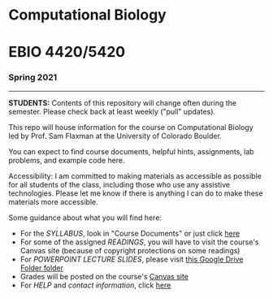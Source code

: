 # Computational Biology 
# EBIO 4420/5420
### Spring 2021

<hr>

**STUDENTS:** Contents of this repository will change often during the semester.  Please check  back at least weekly ("pull" updates).

This repo will house information for the course on Computational Biology led by Prof. Sam Flaxman at the University of Colorado Boulder.

You can expect to find course documents, helpful hints, assignments, lab problems, and example code here.

Accessibility:  I am committed to making materials as accessible as possible for all students of the class, including those who use any assistive technologies.  Please let me know if there is anything I can do to make these materials more accessible.

Some guidance about what you will find here:

* For the *SYLLABUS*, look in "Course Documents" or just click [here](https://github.com/flaxmans/CompBio_on_git/blob/master/CourseDocuments/Syllabus.md)
* For some of the assigned *READINGS*, you will have to visit the course's Canvas site (because of copyright protections on some readings)
* For *POWERPOINT LECTURE SLIDES*, please visit [this Google Drive Folder folder][GoogleDriveLink]
* Grades will be posted on the course's [Canvas site][CanvasSiteLink]
* For *HELP* and *contact information*, click [here](https://github.com/flaxmans/CompBio_on_git/blob/master/CourseDocuments/Syllabus.md#contacting-sam-and-office-hours)


[CanvasSiteLink]: https://cuboulder.instructure.com/courses/59483
[GoogleDriveLink]: https://drive.google.com/drive/folders/1NnbmchARUxPdU6N4hdoRcbW9Yn_dXbEi?usp=sharing
